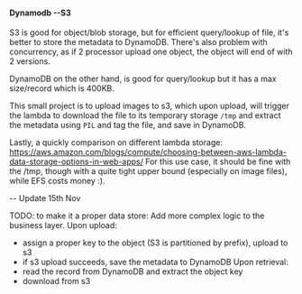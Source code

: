 #### Dynamodb --S3

S3 is good for object/blob storage, but for efficient query/lookup of file, it's better to store the metadata to DynamoDB.
There's also problem with concurrency, as if 2 processor upload one object, the object will end of with 2 versions. 

DynamoDB on the other hand, is good for query/lookup but it has a max size/record which is 400KB. 

This small project is to upload images to s3, which upon upload, will trigger the lambda to download the file to its temporary storage `/tmp` and extract the metadata using `PIL` and tag the file, and save in DynamoDB.

Lastly, a quickly comparison on different lambda storage: https://aws.amazon.com/blogs/compute/choosing-between-aws-lambda-data-storage-options-in-web-apps/
For this use case, it should be fine with the /tmp, though with a quite tight upper bound (especially on image files), while EFS costs money :).


-- Update 15th Nov

TODO: to make it a proper data store:
Add more complex logic to the business layer. 
Upon upload:
- assign a proper key to the object (S3 is partitioned by prefix), upload to s3
- if s3 upload succeeds, save the metadata to DynamoDB
Upon retrieval:
- read the record from DynamoDB and extract the object key
- download from s3
